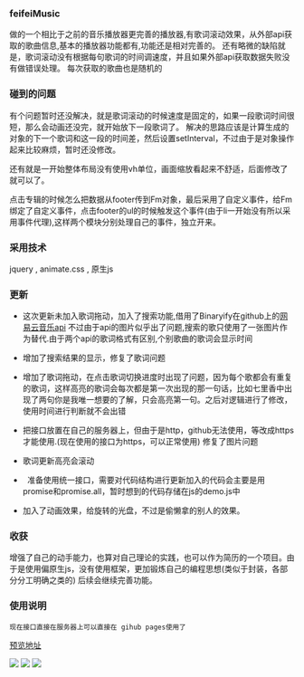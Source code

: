 ### feifeiMusic

做的一个相比于之前的音乐播放器更完善的播放器,有歌词滚动效果，从外部api获取的歌曲信息,基本的播放器功能都有,功能还是相对完善的。
还有略微的缺陷就是，歌词滚动没有根据每句歌词的时间调速度，并且如果外部api获取数据失败没有做错误处理。
每次获取的歌曲也是随机的

### 碰到的问题

有个问题暂时还没解决，就是歌词滚动的时候速度是固定的，如果一段歌词时间很短，那么会动画还没完，就开始放下一段歌词了。
解决的思路应该是计算生成的对象的下一个歌词和这一段的时间差，然后设置setInterval，不过由于是对象操作起来比较麻烦，暂时还没修改。

还有就是一开始整体布局没有使用vh单位，画面缩放看起来不舒适，后面修改了就可以了。

点击专辑的时候怎么把数据从footer传到Fm对象，最后采用了自定义事件，给Fm绑定了自定义事件，点击footer的ul的时候触发这个事件(由于li一开始没有所以采用事件代理),这样两个模块分别处理自己的事件，独立开来。

### 采用技术

jquery , animate.css , 原生js

### 更新
*   这次更新未加入歌词拖动，加入了搜索功能,借用了Binaryify在github上的[网易云音乐api](https://github.com/Mamba-working/NeteaseCloudMusicApi)
不过由于api的图片似乎出了问题,搜索的歌只使用了一张图片作为替代.由于两个api的歌词格式有区别,个别歌曲的歌词会显示时间

*   增加了搜索结果的显示，修复了歌词问题

*   增加了歌词拖动，在点击歌词切换进度时出现了问题，因为每个歌都会有重复的歌词，这样高亮的歌词会每次都是第一次出现的那一句话，比如七里香中出现了两句你是我唯一想要的了解，只会高亮第一句。之后对逻辑进行了修改，使用时间进行判断就不会出错

*   把接口放置在自己的服务器上，但由于是http，github无法使用，等改成https才能使用.(现在使用的接口为https，可以正常使用)
修复了图片问题

*   歌词更新高亮会滚动

*   准备使用统一接口，需要对代码结构进行更新加入的代码会主要是用promise和promise.all，暂时想到的代码存储在js的demo.js中

*   加入了动画效果，给旋转的光盘，不过是偷懒拿的别人的效果。
### 收获

增强了自己的动手能力，也算对自己理论的实践，也可以作为简历的一个项目。由于是使用偏原生js，没有使用框架，更加锻炼自己的编程思想(类似于封装，各部分分工明确之类的)
后续会继续完善功能。



### 使用说明
```
现在接口直接在服务器上可以直接在 gihub pages使用了
```

[预览地址](https://mamba-working.github.io/feifeiMusic/feifeiMusic.html)

![](https://ws1.sinaimg.cn/mw690/b17846e9gy1fpym0t778rj22am1buqv6.jpg)
![](https://ws1.sinaimg.cn/mw690/b17846e9gy1fpym1gnzkkj22bc1ae4qq.jpg)
![](https://ws1.sinaimg.cn/mw690/b17846e9gy1fpym2lktxrj22av1bqqv6.jpg)
